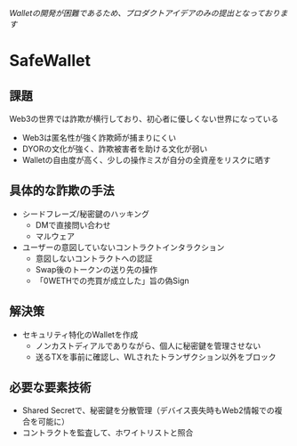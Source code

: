 *Walletの開発が困難であるため、プロダクトアイデアのみの提出となっております*

# SafeWallet

## 課題
Web3の世界では詐欺が横行しており、初心者に優しくない世界になっている

- Web3は匿名性が強く詐欺師が捕まりにくい
- DYORの文化が強く、詐欺被害者を助ける文化が弱い
- Walletの自由度が高く、少しの操作ミスが自分の全資産をリスクに晒す

## 具体的な詐欺の手法
- シードフレーズ/秘密鍵のハッキング
  - DMで直接問い合わせ
  - マルウェア
- ユーザーの意図していないコントラクトインタラクション
  - 意図しないコントラクトへの認証
  - Swap後のトークンの送り先の操作
  - 「0WETHでの売買が成立した」旨の偽Sign

## 解決策
- セキュリティ特化のWalletを作成
  - ノンカストディアルでありながら、個人に秘密鍵を管理させない
  - 送るTXを事前に確認し、WLされたトランザクション以外をブロック

## 必要な要素技術
- Shared Secretで、秘密鍵を分散管理（デバイス喪失時もWeb2情報での複合を可能に）
- コントラクトを監査して、ホワイトリストと照合
